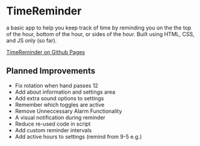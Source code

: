 # TimeReminder

a basic app to help you keep track of time by reminding you on the the top of the hour, bottom of the hour, or sides of the hour. Built using HTML, CSS, and JS only (so far).

[TimeReminder on Github Pages](https://justytho.github.io/TimeReminder/)

## Planned Improvements

- Fix rotation when hand passes 12
- Add about information and settings area
- Add extra sound options to settings
- Remember which toggles are active
- Remove Unneccessary Alarm Functionality
- A visual notification during reminder
- Reduce re-used code in script
- Add custom reminder intervals
- Add active hours to settings (remind from 9-5 e.g.)
